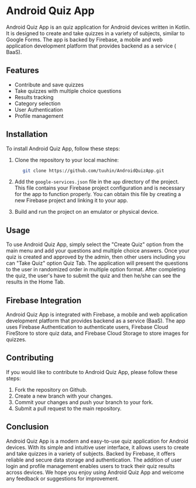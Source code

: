 # Android Quiz App

Android Quiz App is an quiz application for Android devices written in Kotlin. It is designed
to create and take quizzes in a variety of subjects, similar to Google Forms. The app is backed by
Firebase, a mobile and web application development platform that provides backend as a service (
BaaS).

## Features

- Contribute and save quizzes
- Take quizzes with multiple choice questions
- Results tracking
- Category selection
- User Authentication
- Profile management

## Installation

To install Android Quiz App, follow these steps:

1. Clone the repository to your local machine:

   ```bash
      git clone https://github.com/tuuhin/AndroidQuizApp.git
   ```

2. Add the `google-services.json` file in the `app` directory of the project. This file contains
   your Firebase project configuration and is necessary for the app to function properly. You can
   obtain this file by creating a new Firebase project and linking it to your app.

3. Build and run the project on an emulator or physical device.

## Usage

To use Android Quiz App, simply select the "Create Quiz" option from the main menu and add your
questions and multiple choice answers. Once your quiz
is created and approved by the admin, then other users including you can  "Take Quiz" option Quiz
Tab. The
application will present the questions to the user in randomized order in multiple option format.
After completing the quiz, the user's have to submit the quiz and then he/she can see the results in
the Home Tab.

## Firebase Integration

Android Quiz App is integrated with Firebase, a mobile and web application development platform that
provides backend as a service (BaaS). The app uses Firebase Authentication to authenticate users,
Firebase Cloud FireStore to store quiz data, and Firebase Cloud Storage to store images for quizzes.

## Contributing

If you would like to contribute to Android Quiz App, please follow these steps:

1. Fork the repository on Github.
2. Create a new branch with your changes.
3. Commit your changes and push your branch to your fork.
4. Submit a pull request to the main repository.

## Conclusion

Android Quiz App is a modern and easy-to-use quiz application for Android devices. With its simple
and intuitive user interface, it allows users to create and take quizzes in a variety of subjects.
Backed by Firebase, it offers reliable and secure data storage and authentication. The addition of
user login and profile management enables users to track their quiz results across devices.
We hope you enjoy using Android Quiz App and welcome any feedback or suggestions for improvement.